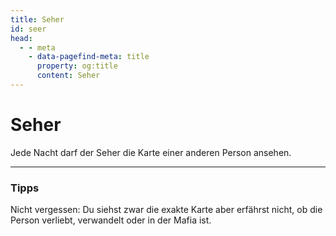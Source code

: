 ```yaml
---
title: Seher
id: seer
head:
  - - meta
    - data-pagefind-meta: title
      property: og:title
      content: Seher
---
```

# Seher <TeamBadge team="Dorf" />

Jede Nacht darf der Seher die Karte einer anderen Person ansehen.

---

### Tipps
Nicht vergessen: Du siehst zwar die exakte Karte aber erfährst nicht, ob die Person verliebt, verwandelt oder in der Mafia ist.